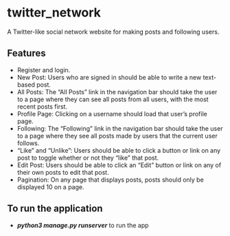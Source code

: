 # twitter_network

A Twitter-like social network website for making posts and following users.

## Features
  - Register and login.
  - New Post: Users who are signed in should be able to write a new text-based post.
  - All Posts: The “All Posts” link in the navigation bar should take the user to a page where they can see all posts from all users, with the most recent posts first.
  - Profile Page: Clicking on a username should load that user’s profile page.
  - Following: The “Following” link in the navigation bar should take the user to a page where they see all posts made by users that the current user follows.
  - “Like” and “Unlike”: Users should be able to click a button or link on any post to toggle whether or not they “like” that post.
  - Edit Post: Users should be able to click an “Edit” button or link on any of their own posts to edit that post.
  - Pagination: On any page that displays posts, posts should only be displayed 10 on a page.
  
## To run the application
  - ***python3 manage.py runserver*** to run the app
